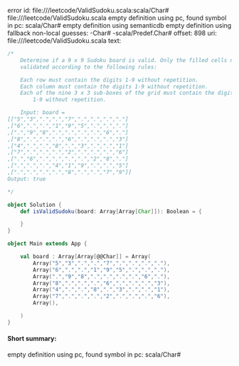 error id: file://<WORKSPACE>/leetcode/ValidSudoku.scala:scala/Char#
file://<WORKSPACE>/leetcode/ValidSudoku.scala
empty definition using pc, found symbol in pc: scala/Char#
empty definition using semanticdb
empty definition using fallback
non-local guesses:
	 -Char#
	 -scala/Predef.Char#
offset: 898
uri: file://<WORKSPACE>/leetcode/ValidSudoku.scala
text:
```scala
/*
    Determine if a 9 x 9 Sudoku board is valid. Only the filled cells need to be
    validated according to the following rules:

    Each row must contain the digits 1-9 without repetition.
    Each column must contain the digits 1-9 without repetition.
    Each of the nine 3 x 3 sub-boxes of the grid must contain the digits
        1-9 without repetition.

    Input: board =
[["5","3",".",".","7",".",".",".","."]
,["6",".",".","1","9","5",".",".","."]
,[".","9","8",".",".",".",".","6","."]
,["8",".",".",".","6",".",".",".","3"]
,["4",".",".","8",".","3",".",".","1"]
,["7",".",".",".","2",".",".",".","6"]
,[".","6",".",".",".",".","2","8","."]
,[".",".",".","4","1","9",".",".","5"]
,[".",".",".",".","8",".",".","7","9"]]
Output: true

*/

object Solution {
    def isValidSudoku(board: Array[Array[Char]]): Boolean = {

    }
}

object Main extends App {

    val board : Array[Array[@@Char]] = Array(
        Array("5","3",".",".","7",".",".",".","."),
        Array("6",".",".","1","9","5",".",".","."),
        Array(".","9","8",".",".",".",".","6","."),
        Array("8",".",".",".","6",".",".",".","3"),
        Array("4",".",".","8",".","3",".",".","1"),
        Array("7",".",".",".","2",".",".",".","6"),
        Array(),

    )
}
```


#### Short summary: 

empty definition using pc, found symbol in pc: scala/Char#